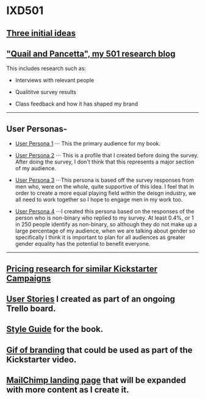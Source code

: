 # IXD501

## [Three initial ideas](https://github.com/Hannah02/major_project_ideas)

## ["Quail and Pancetta", my 501 research blog](hannahsharp.co.uk/blog)

This includes research such as:

* Interviews with relevant people 

* Qualititve survey results

* Class feedback and how it has shaped my brand

---

## User Personas-

* [User Persona 1](/UserProfileElla.png)
⋅⋅⋅ This the primary audience for my book.

* [User Persona 2](/UserProfileNatasha.png)
⋅⋅⋅ This is a profile that I created before doing the survey. After doing the survey, I don't think that this represents a major section of my audience.

* [User Persona 3](/UserProfileJonathan.png)
⋅⋅⋅This persona is based off the survey responses from men who, were on the whole, quite supportive of this idea. I feel that in order to create a more equal playing field within the deisgn industry, we all need to work together so I hope to engage men in my work too. 

* [User Persona 4](/UserProfileSam.png)
⋅⋅⋅I created this persona based on the responses of the person who is non-binary who replied to my survey. At least 0.4%, or 1 in 250 people identify as non-binary, so although they do not make up a large percentage of my audience, when we are talking about gender so specifically I think it is important to plan for all audiences as greater gender equality has the potential to benefit everyone.

---

## [Pricing research for similar Kickstarter Campaigns](https://github.com/Hannah02/PricingResearch)

## [User Stories](https://trello.com/invite/b/wEfYgnus/71248578e93632a045938c2945e8d537/final-year) I created as part of an ongoing Trello board. 

## [Style Guide](/Layout.png) for the book.

## [Gif of branding](___) that could be used as part of the Kickstarter video. 

## [MailChimp landing page](https://mailchi.mp/14e84654482b/makeyourmark) that will be expanded with more content as I create it.
